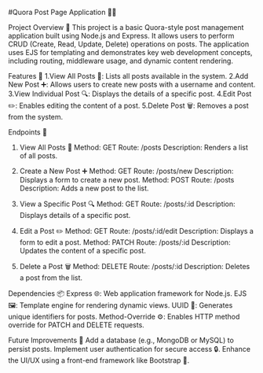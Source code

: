 #Quora Post Page Application 📝✨

Project Overview 🚀
This project is a basic Quora-style post management application built using Node.js and Express. It allows users to perform CRUD (Create, Read, Update, Delete) operations on posts. The application uses EJS for templating and demonstrates key web development concepts, including routing, middleware usage, and dynamic content rendering.

Features 🌟
1.View All Posts 📰: Lists all posts available in the system.
2.Add New Post ➕: Allows users to create new posts with a username and content.
3.View Individual Post 🔍: Displays the details of a specific post.
4.Edit Post ✏️: Enables editing the content of a post.
5.Delete Post 🗑️: Removes a post from the system.

Endpoints 📌
1. View All Posts 📰
Method: GET
Route: /posts
Description: Renders a list of all posts.

2. Create a New Post ➕
Method: GET
Route: /posts/new
Description: Displays a form to create a new post.
Method: POST
Route: /posts
Description: Adds a new post to the list.

3. View a Specific Post 🔍
Method: GET
Route: /posts/:id
Description: Displays details of a specific post.

4. Edit a Post ✏️
Method: GET
Route: /posts/:id/edit
Description: Displays a form to edit a post.
Method: PATCH
Route: /posts/:id
Description: Updates the content of a specific post.

5. Delete a Post 🗑️
Method: DELETE
Route: /posts/:id
Description: Deletes a post from the list.


Dependencies 📦
Express 🌐: Web application framework for Node.js.
EJS 🖼️: Template engine for rendering dynamic views.
UUID 🔑: Generates unique identifiers for posts.
Method-Override ⚙️: Enables HTTP method override for PATCH and DELETE requests.

Future Improvements 🌱
Add a database (e.g., MongoDB or MySQL) to persist posts.
Implement user authentication for secure access 🔒.
Enhance the UI/UX using a front-end framework like Bootstrap 🎨.
